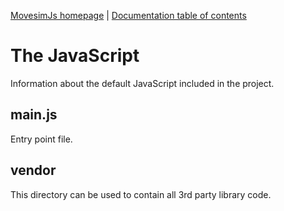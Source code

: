 [MovesimJs homepage](http://traffic-simulation.com.com) | [Documentation
table of contents](TOC.md)

# The JavaScript

Information about the default JavaScript included in the project.

## main.js

Entry point file.

## vendor

This directory can be used to contain all 3rd party library code.
